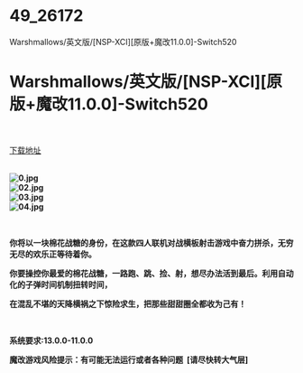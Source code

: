 # 49_26172
Warshmallows/英文版/[NSP-XCI][原版+魔改11.0.0]-Switch520
# Warshmallows/英文版/[NSP-XCI][原版+魔改11.0.0]-Switch520
 <br/></br>
[下载地址](https://www.switch520.cc/article/26172 "下载地址")
<br/></br>

<p><strong><img title="0.jpg" src="https://www.switch520.cc/muke_img/2022_01_07_85ce7941a86cf.jpg" alt="0.jpg"></strong><br>
<strong><img title="02.jpg" src="https://www.switch520.cc/muke_img/2022_01_07_143f9bedd2305.jpg" alt="02.jpg"></strong><br>
<strong><img title="03.jpg" src="https://www.switch520.cc/muke_img/2022_01_07_81e8f732c7fa2.jpg" alt="03.jpg"></strong><br>
<strong><img title="04.jpg" src="https://www.switch520.cc/muke_img/2022_01_07_a9647f1068641.jpg" alt="04.jpg">&nbsp;</strong></p>
<p>&nbsp;</p>
<p><strong>你将以一块棉花战糖的身份，在这款四人联机对战横板射击游戏中奋力拼杀，无穷无尽的欢乐正等待着你。</strong></p>
<p><strong>你要操控你最爱的棉花战糖，一路跑、跳、捡、射，想尽办法活到最后。利用自动化的子弹时间机制扭转时间，</strong></p>
<p><strong>在混乱不堪的天降横祸之下惊险求生，把那些甜甜圈全都收为己有！</strong></p>
<p>&nbsp;</p>
<p><strong>系统要求:13.0.0-11.0.0</strong></p>
<p><strong>魔改游戏风险提示：有可能无法运行或者各种问题 &nbsp;[请尽快转大气层]</strong></p>



